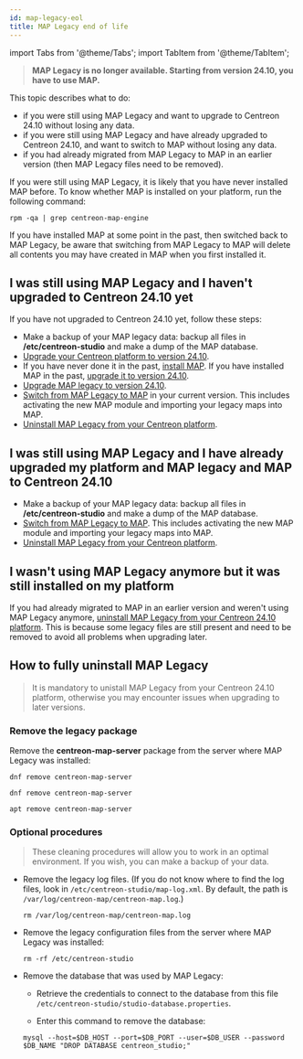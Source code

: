 ```yaml
---
id: map-legacy-eol
title: MAP Legacy end of life
---
```

import Tabs from '@theme/Tabs';
import TabItem from '@theme/TabItem';

> **MAP Legacy is no longer available. Starting from version 24.10, you have to use MAP.**

This topic describes what to do:

- if you were still using MAP Legacy and want to upgrade to Centreon 24.10 without losing any data.
- if you were still using MAP Legacy and have already upgraded to Centreon 24.10, and want to switch to MAP without losing any data.
- if you had already migrated from MAP Legacy to MAP in an earlier version (then MAP Legacy files need to be removed).

If you were still using MAP Legacy, it is likely that you have never installed MAP before. To know whether MAP is installed on your platform, run the following command:

```shell
rpm -qa | grep centreon-map-engine
```

If you have installed MAP at some point in the past, then switched back to MAP Legacy, be aware that switching from MAP Legacy to MAP will delete all contents you may have created in MAP when you first installed it.

## I was still using MAP Legacy and I haven't upgraded to Centreon 24.10 yet

If you have not upgraded to Centreon 24.10 yet, follow these steps:

* Make a backup of your MAP legacy data: backup all files in **/etc/centreon-studio** and make a dump of the MAP database.
* [Upgrade your Centreon platform to version 24.10](../../upgrade/introduction).
* If you have never done it in the past, [install MAP](map-web-install.md). If you have installed MAP in the past, [upgrade it to version 24.10](map-web-upgrade.md).
* [Upgrade MAP legacy to version 24.10](upgrading-map-legacy.md).
* [Switch from MAP Legacy to MAP](import-into-map-web.md) in your current version. This includes activating the new MAP module and importing your legacy maps into MAP.
* [Uninstall MAP Legacy from your Centreon platform](#how-to-fully-uninstall-map-legacy).

## I was still using MAP Legacy and I have already upgraded my platform and MAP legacy and MAP to Centreon 24.10

* Make a backup of your MAP legacy data: backup all files in **/etc/centreon-studio** and make a dump of the MAP database.
* [Switch from MAP Legacy to MAP](import-into-map-web.md). This includes activating the new MAP module and importing your legacy maps into MAP.
* [Uninstall MAP Legacy from your Centreon platform](#how-to-fully-uninstall-map-legacy).

## I wasn't using MAP Legacy anymore but it was still installed on my platform

If you had already migrated to MAP in an earlier version and weren't using MAP Legacy anymore, [uninstall MAP Legacy from your Centreon 24.10 platform](#how-to-fully-uninstall-map-legacy). This is because some legacy files are still present and need to be removed to avoid all problems when upgrading later.

## How to fully uninstall MAP Legacy

> It is mandatory to unistall MAP Legacy from your Centreon 24.10 platform, otherwise you may encounter issues when upgrading to later versions.

### Remove the legacy package

Remove the **centreon-map-server** package from the server where MAP Legacy was installed:

<Tabs groupId="sync">
<TabItem value="Alma / RHEL / Oracle Linux 8" label="Alma / RHEL / Oracle Linux 8">

```shell
dnf remove centreon-map-server
```

</TabItem>
<TabItem value="Alma / RHEL / Oracle Linux 9" label="Alma / RHEL / Oracle Linux 9">

```shell
dnf remove centreon-map-server
```

</TabItem>
<TabItem value="Debian 12" label="Debian 12">

```shell
apt remove centreon-map-server
```

</TabItem>
</Tabs>

### Optional procedures

> These cleaning procedures will allow you to work in an optimal environment. If you wish, you can make a backup of your data.

- Remove the legacy log files. (If you do not know where to find the log files, look in `/etc/centreon-studio/map-log.xml`. By default, the path is `/var/log/centreon-map/centreon-map.log`.)
  
  ```shell
  rm /var/log/centreon-map/centreon-map.log
  ```

- Remove the legacy configuration files from the server where MAP Legacy was installed:
  
  ```shell
  rm -rf /etc/centreon-studio
  ```

- Remove the database that was used by MAP Legacy:
  
  - Retrieve the credentials to connect to the database from this file `/etc/centreon-studio/studio-database.properties`.

  - Enter this command to remove the database:

  ```shell
  mysql --host=$DB_HOST --port=$DB_PORT --user=$DB_USER --password $DB_NAME "DROP DATABASE centreon_studio;"
  ```
